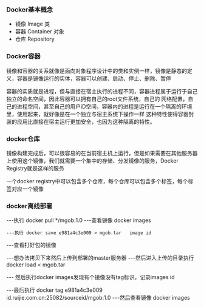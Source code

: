 ### Docker基本概念
- 镜像 Image  类
- 容器 Container  对象
- 仓库 Repository
### Docker容器
镜像和容器的关系就像是面向对象程序设计中的类和实例一样，镜像是静态的定义，容器是镜像运行的实体，容器可以创建、启动、停止、删除、暂停

容器的实质就是进程，但与直接在宿主执行的进程不同，容器进程属于运行于自己独立的命名空间，因此容器可以拥有自己的root文件系统，自己的
网络配置，自己的进程空间，甚至自己的用户iD空间，容器内的进程是运行在一个隔离的环境里，使用起来，就好像是在一个独立与宿主系统下操作一样
这种特性使得容器封装的应用比直接在宿主运行更加安全，也因为这种隔离的特性。

### docker仓库
镜像构建完成后，可以很容易的在当前宿主机上运行，但是如果需要在其他服务器上使用这个镜像，我们就需要一个集中的存储、分发镜像的服务，Docker
Registry就是这样的服务

一个docker registry中可以包含多个仓库，每个仓库可以包含多个标签，每个标签对应一个镜像
### docker离线部署
---执行 docker pull */mgob:1.0
---查看镜像  docker images
 
	---执行 docker save e981a4c3e009 > mgob.tar   image id
---查看打好包的镜像
 
---想办法拷贝下来然后上传到部署的master服务器
---然后进入上传的目录执行 docker load < mgob.tar
 
--- 然后执行docker images发现有个镜像没有tag标识，记录images id
 
---最后执行 docker tag e981a4c3e009 id.ruijie.com.cn:25082/sourceid/mgob:1.0
---然后查看镜像 docker images

